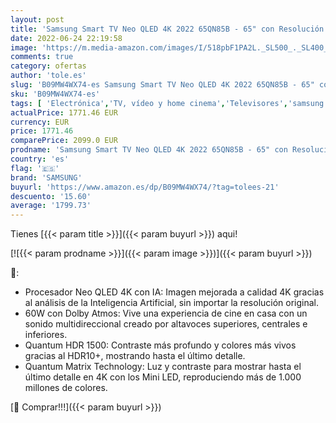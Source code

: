 ```yaml
---
layout: post
title: 'Samsung Smart TV Neo QLED 4K 2022 65QN85B - 65" con Resolución 4K  Quantum Matrix Technology  Procesador Neo QLED 4K con Inteligencia Artificial  Quantum HDR 1500  60W Dolby Atmos y Alexa Integrada'
date: 2022-06-24 22:19:58
image: 'https://m.media-amazon.com/images/I/518pbF1PA2L._SL500_._SL400_.jpg'
comments: true
category: ofertas
author: 'tole.es'
slug: 'B09MW4WX74-es Samsung Smart TV Neo QLED 4K 2022 65QN85B - 65" con...'
sku: 'B09MW4WX74-es'
tags: [ 'Electrónica','TV, vídeo y home cinema','Televisores','samsung','smart','tv','🇪🇸', ]
actualPrice: 1771.46 EUR
currency: EUR
price: 1771.46
comparePrice: 2099.0 EUR
prodname: 'Samsung Smart TV Neo QLED 4K 2022 65QN85B - 65" con Resolución 4K  Quantum Matrix Technology  Procesador Neo QLED 4K con Inteligencia Artificial  Quantum HDR 1500  60W Dolby Atmos y Alexa Integrada'
country: 'es'
flag: '🇪🇸'
brand: 'SAMSUNG'
buyurl: 'https://www.amazon.es/dp/B09MW4WX74/?tag=tolees-21'
descuento: '15.60'
average: '1799.73'
---
```


Tienes [{{< param title >}}]({{< param buyurl >}}) aqui!

[![{{< param prodname >}}]({{< param image >}})]({{< param buyurl >}})

🔎:

- Procesador Neo QLED 4K con IA: Imagen mejorada a calidad 4K gracias al análisis de la Inteligencia Artificial, sin importar la resolución original.
- 60W con Dolby Atmos: Vive una experiencia de cine en casa con un sonido multidireccional creado por altavoces superiores, centrales e inferiores.
- Quantum HDR 1500: Contraste más profundo y colores más vivos gracias al HDR10+, mostrando hasta el último detalle.
- Quantum Matrix Technology: Luz y contraste para mostrar hasta el último detalle en 4K con los Mini LED, reproduciendo más de 1.000 millones de colores.

[🛒 Comprar!!!]({{< param buyurl >}})
